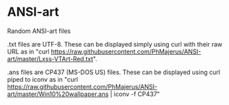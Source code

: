 # ANSI-art
Random ANSI-art files


.txt files are UTF-8. These can be displayed simply using curl with their raw URL as in "curl https://raw.githubusercontent.com/PhMajerus/ANSI-art/master/Lxss-VTArt-Red.txt".

.ans files are CP437 (MS-DOS US) files. These can be displayed using curl piped to iconv as in "curl https://raw.githubusercontent.com/PhMajerus/ANSI-art/master/Win10%20wallpaper.ans | iconv -f CP437"
